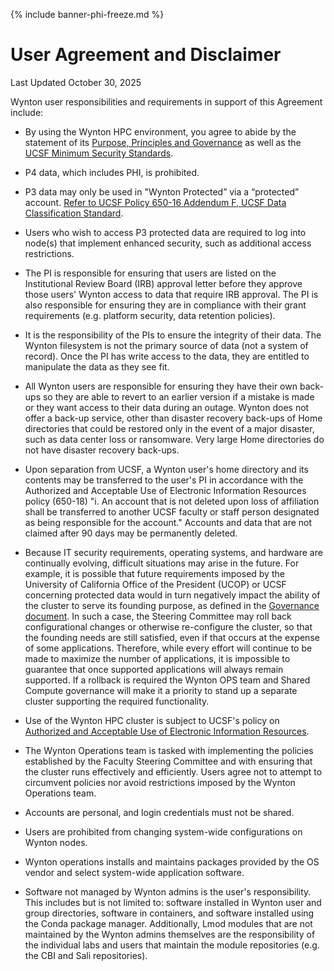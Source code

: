 {% include banner-phi-freeze.md %}

<!--
 WARNING: If you update this page, beyond fixing typos, you must create a
 GitHub issue on <https://github.com/ucsf-wynton/wynton-website-hpc/issues>
 to make sure the same information is updated in UCSF ServiceNow.
 -->

# User Agreement and Disclaimer

Last Updated October 30, 2025

Wynton user responsibilities and requirements in support of this
Agreement include:

 * By using the Wynton HPC environment, you agree to abide by the
   statement of its [Purpose, Principles and Governance] as well as the [UCSF Minimum Security Standards](https://it.ucsf.edu/standard-guideline/ucsf-650-16-addendum-b-ucsf-minimum-security-standards-electronic-information).

 * P4 data, which includes PHI, is prohibited.
 
 * P3 data may only be used in "Wynton Protected” via a “protected” account. [Refer to UCSF Policy 650-16 Addendum F, UCSF Data Classification Standard](https://it.ucsf.edu/standard-guideline/ucsf-policy-650-16-addendum-f-ucsf-data-classification-standard).  
 
 * Users who wish to access P3 protected data are required to log into node(s) that implement
   enhanced security, such as additional access restrictions.

 * The PI is responsible for ensuring that users are listed on the
   Institutional Review Board (IRB) approval letter before they
   approve those users' Wynton access to data that require IRB
   approval. The PI is also responsible for ensuring they are in compliance with their grant requirements (e.g. platform security, data retention policies).

 * It is the responsibility of the PIs to ensure the integrity of
   their data. The Wynton filesystem is not the primary source of data
   (not a system of record). Once the PI has write access to the data,
   they are entitled to manipulate the data as they see fit.

 * All Wynton users are responsible for ensuring they have their own back-ups so they are able to revert to
   an earlier version if a mistake is made or they want access to their data during an outage. Wynton does not offer a back-up service, other than disaster recovery back-ups 
   of Home directories that could be restored only in the event of a major disaster, such as data center loss or ransomware.
   Very large Home directories do not have disaster recovery back-ups. 
   
 * Upon separation from UCSF, a Wynton user's home directory and its
   contents may be transferred to the user's PI in accordance with the
   Authorized and Acceptable Use of Electronic Information Resources
   policy (650-18) "i. An account that is not deleted upon loss of
   affiliation shall be transferred to another UCSF faculty or staff
   person designated as being responsible for the account." Accounts and data that are not claimed after
   90 days may be permanently deleted.
   
 * Because IT security requirements, operating systems, and hardware
   are continually evolving, difficult situations may arise in the
   future. For example, it is possible that future requirements
   imposed by the University of California Office of the President
   (UCOP) or UCSF concerning protected data would in turn negatively
   impact the ability of the cluster to serve its founding purpose,
   as defined in the [Governance document].  In such a case, the
   Steering Committee may roll back configurational changes or
   otherwise re-configure the cluster, so that the founding needs are
   still satisfied, even if that occurs at the expense of some
   applications. Therefore, while every effort will continue to be
   made to maximize the number of applications, it is impossible to
   guarantee that once supported applications will always remain
   supported. If a rollback is required the Wynton OPS team and Shared
   Compute governance will make it a priority to stand up a separate
   cluster supporting the required functionality.

 * Use of the Wynton HPC cluster is subject to UCSF's policy on
   [Authorized and Acceptable Use of Electronic Information
   Resources].

 * The Wynton Operations team is tasked with implementing the policies
   established by the Faculty Steering Committee and with ensuring
   that the cluster runs effectively and efficiently. Users agree not
   to attempt to circumvent policies nor avoid restrictions imposed by
   the Wynton Operations team.

 * Accounts are personal, and login credentials must not be shared.

 * Users are prohibited from changing system-wide configurations on
   Wynton nodes.

 * Wynton operations installs and maintains packages provided by the OS vendor
   and select system-wide application software.
   
 * Software not managed by Wynton admins is the user's
   responsibility. This includes but is not limited to: software installed in Wynton user and group
   directories, software in containers, and software installed using the Conda package manager.
   Additionally, Lmod modules that are not maintained
   by the Wynton admins themselves are the responsibility of the
   individual labs and users that maintain the module repositories
   (e.g. the CBI and Sali repositories).


[Purpose, Principles and Governance]: /hpc/about/governance.html
[Governance document]: /hpc/about/governance.html
[Authorized and Acceptable Use of Electronic Information Resources]: https://policies.ucsf.edu/policy/650-18
